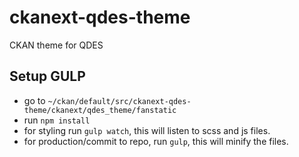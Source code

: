 # ckanext-qdes-theme
CKAN theme for QDES

## Setup GULP
- go to `~/ckan/default/src/ckanext-qdes-theme/ckanext/qdes_theme/fanstatic`
- run `npm install`
- for styling run `gulp watch`, this will listen to scss and js files.
- for production/commit to repo, run `gulp`, this will minify the files. 
